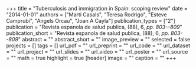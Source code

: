 +++
title = "Tuberculosis and immigration in Spain: scoping review"
date = "2014-01-01"
authors = ["Marti Casals", "Teresa Rodrigo", "Esteve Camprubi", "Angels Orcau", "Joan A Cayla"]
publication_types = ["2"]
publication = "Revista espanola de salud publica, (88), 6, _pp. 803--809_"
publication_short = "Revista espanola de salud publica, (88), 6, _pp. 803--809_"
abstract = ""
abstract_short = ""
image_preview = ""
selected = false
projects = []
tags = []
url_pdf = ""
url_preprint = ""
url_code = ""
url_dataset = ""
url_project = ""
url_slides = ""
url_video = ""
url_poster = ""
url_source = ""
math = true
highlight = true
[header]
image = ""
caption = ""
+++
